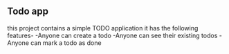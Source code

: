 ## Todo app
this project contains a simple TODO application
it has the following features-
-Anyone can create a todo
-Anyone can see their existing todos
-Anyone can mark a todo as done